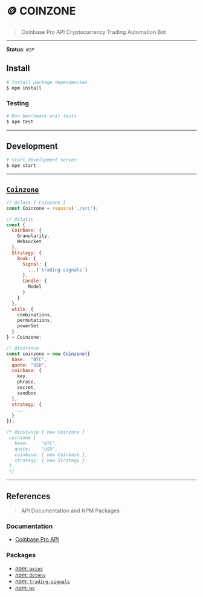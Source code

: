 # 🪙 COINZONE

> Coinbase Pro API Cryptocurrency Trading Automation Bot

---

__Status__: _`WIP`_

## Install

```bash
# Install package dependencies
$ npm install
```

### Testing

```bash
# Run benchmark unit tests
$ npm test
```

---

## Development

```bash
# Start development server
$ npm start
```

---

## [`Coinzone`](./src/index.js)

```js
// @class { Coinzone }
const Coinzone = require('./src');

// @static 
const { 
  Coinbase: { 
    Granularity, 
    Websocket
  }, 
  Strategy: {
    Book: {
      Signal: {
        ...(`trading-signals`)
      },
      Candle: {
        Model
      }
    }
  }, 
  utils: {
    combinations,
    permutations,
    powerSet
  } 
} = Coinzone;

// @instance
const coinzone = new Coinzone({ 
  base:  "BTC",
  quote: "USD",
  coinbase: {
    key,
    phrase,
    secret,
    sandbox
  },
  strategy: { 
    ... 
  } 
});

/* @instance { new Coinzone }
 coinzone {
   base:     "BTC",
   quote:    "USD",
   coinbase: { new Coinbase },
   strategy: { new Strategy }
 }
 */
```

---

## References

> API Documentation and NPM Packages

### Documentation

* [Coinbase Pro API](https://docs.pro.coinbase.com)

### Packages

* [_npm_: `axios`](https://npmjs.com/package/axios)
* [_npm_: `dotenv`](https://npmjs.com/package/dotenv)
* [_npm_: `trading-signals`](https://npmjs.com/package/trading-signals)
* [_npm_: `ws`](https://npmjs.com/package/ws)